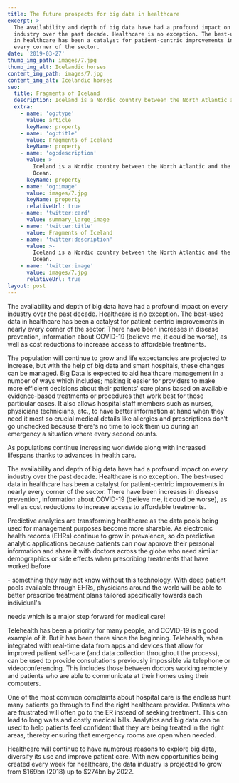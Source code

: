 ```yaml
---
title: The future prospects for big data in healthcare
excerpt: >-
  The availability and depth of big data have had a profound impact on every
  industry over the past decade. Healthcare is no exception. The best-used data
  in healthcare has been a catalyst for patient-centric improvements in nearly
  every corner of the sector.
date: '2019-03-27'
thumb_img_path: images/7.jpg
thumb_img_alt: Icelandic horses
content_img_path: images/7.jpg
content_img_alt: Icelandic horses
seo:
  title: Fragments of Iceland
  description: Iceland is a Nordic country between the North Atlantic and the Arctic Ocean.
  extra:
    - name: 'og:type'
      value: article
      keyName: property
    - name: 'og:title'
      value: Fragments of Iceland
      keyName: property
    - name: 'og:description'
      value: >-
        Iceland is a Nordic country between the North Atlantic and the Arctic
        Ocean.
      keyName: property
    - name: 'og:image'
      value: images/7.jpg
      keyName: property
      relativeUrl: true
    - name: 'twitter:card'
      value: summary_large_image
    - name: 'twitter:title'
      value: Fragments of Iceland
    - name: 'twitter:description'
      value: >-
        Iceland is a Nordic country between the North Atlantic and the Arctic
        Ocean.
    - name: 'twitter:image'
      value: images/7.jpg
      relativeUrl: true
layout: post
---
```

The availability and depth of big data have had a profound impact on every industry over the past decade. Healthcare is no exception. The best-used data in healthcare has been a catalyst for patient-centric improvements in nearly every corner of the sector. There have been increases in disease prevention, information about COVID-19 (believe me, it could be worse), as well as cost reductions to increase access to affordable treatments.




The population will continue to grow and life expectancies are projected to increase, but with the help of big data and smart hospitals, these changes can be managed. Big Data is expected to aid healthcare management in a number of ways which includes; making it easier for providers to make more efficient decisions about their patients' care plans based on available evidence-based treatments or procedures that work best for those particular cases. It also allows hospital staff members such as nurses, physicians technicians, etc., to have better information at hand when they need it most so crucial medical details like allergies and prescriptions don't go unchecked because there's no time to look them up during an emergency a situation where every second counts.




As populations continue increasing worldwide along with increased lifespans thanks to advances in health care.




The availability and depth of big data have had a profound impact on every industry over the past decade. Healthcare is no exception. The best-used data in healthcare has been a catalyst for patient-centric improvements in nearly every corner of the sector. There have been increases in disease prevention, information about COVID-19 (believe me, it could be worse), as well as cost reductions to increase access to affordable treatments.




Predictive analytics are transforming healthcare as the data pools being used for management purposes become more sharable. As electronic health records (EHRs) continue to grow in prevalence, so do predictive analytic applications because patients can now approve their personal information and share it with doctors across the globe who need similar demographics or side effects when prescribing treatments that have worked before




\- something they may not know without this technology. With deep patient pools available through EHRs, physicians around the world will be able to better prescribe treatment plans tailored specifically towards each individual's 

needs which is a major step forward for medical care!




Telehealth has been a priority for many people, and COVID-19 is a good example of it. But it has been there since the beginning. Telehealth, when integrated with real-time data from apps and devices that allow for improved patient self-care (and data collection throughout the process), can be used to provide consultations previously impossible via telephone or videoconferencing. This includes those between doctors working remotely and patients who are able to communicate at their homes using their computers.




One of the most common complaints about hospital care is the endless hunt many patients go through to find the right healthcare provider. Patients who are frustrated will often go to the ER instead of seeking treatment. This can lead to long waits and costly medical bills. Analytics and big data can be used to help patients feel confident that they are being treated in the right areas, thereby ensuring that emergency rooms are open when needed.




Healthcare will continue to have numerous reasons to explore big data, diversify its use and improve patient care. With new opportunities being created every week for healthcare, the data industry is projected to grow from $169bn (2018) up to $274bn by 2022.
